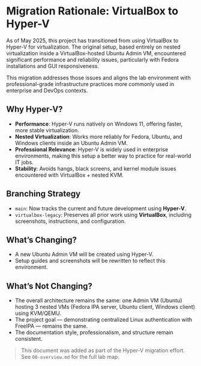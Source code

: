# Migration Rationale: VirtualBox to Hyper-V

As of May 2025, this project has transitioned from using VirtualBox to Hyper-V for virtualization. The original setup, based entirely on nested virtualization inside a VirtualBox-hosted Ubuntu Admin VM, encountered significant performance and reliability issues, particularly with Fedora installations and GUI responsiveness.

This migration addresses those issues and aligns the lab environment with professional-grade infrastructure practices more commonly used in enterprise and DevOps contexts.

## Why Hyper-V?

- **Performance**: Hyper-V runs natively on Windows 11, offering faster, more stable virtualization.
- **Nested Virtualization**: Works more reliably for Fedora, Ubuntu, and Windows clients inside an Ubuntu Admin VM.
- **Professional Relevance**: Hyper-V is widely used in enterprise environments, making this setup a better way to practice for real-world IT jobs.
- **Stability**: Avoids hangs, black screens, and kernel module issues encountered with VirtualBox + nested KVM.

## Branching Strategy

- `main`: Now tracks the current and future development using **Hyper-V**.
- `virtualbox-legacy`: Preserves all prior work using **VirtualBox**, including screenshots, instructions, and configuration.

## What’s Changing?

- A new Ubuntu Admin VM will be created using Hyper-V.
- Setup guides and screenshots will be rewritten to reflect this environment.

## What’s Not Changing?

- The overall architecture remains the same: one Admin VM (Ubuntu) hosting 3 nested VMs (Fedora IPA server, Ubuntu client, Windows client) using KVM/QEMU.
- The project goal — demonstrating centralized Linux authentication with FreeIPA — remains the same.
- The documentation style, professionalism, and structure remain consistent.

> This document was added as part of the Hyper-V migration effort. See `00-overview.md` for the full lab map.